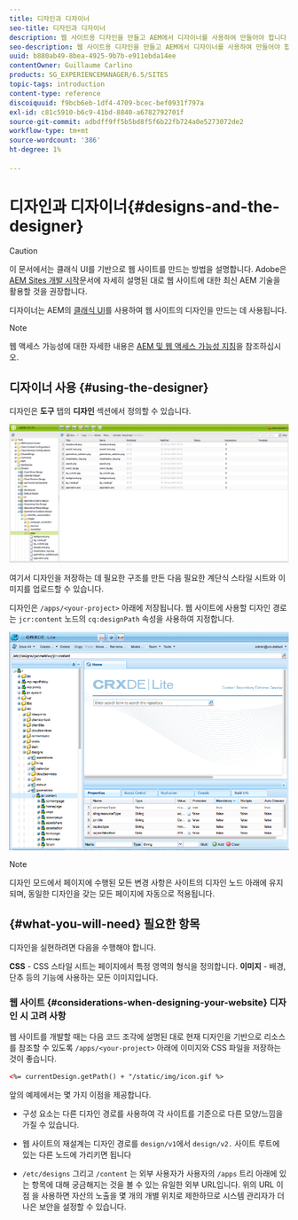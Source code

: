 ```yaml
---
title: 디자인과 디자이너
seo-title: 디자인과 디자이너
description: 웹 사이트용 디자인을 만들고 AEM에서 디자이너를 사용하여 만들어야 합니다
seo-description: 웹 사이트용 디자인을 만들고 AEM에서 디자이너를 사용하여 만들어야 합니다
uuid: b880ab49-8bea-4925-9b7b-e911ebda14ee
contentOwner: Guillaume Carlino
products: SG_EXPERIENCEMANAGER/6.5/SITES
topic-tags: introduction
content-type: reference
discoiquuid: f9bcb6eb-1df4-4709-bcec-bef0931f797a
exl-id: c81c5910-b6c9-41bd-8840-a6782792701f
source-git-commit: adbdff9ff5b5bd8f5f6b22fb724a0e5273072de2
workflow-type: tm+mt
source-wordcount: '386'
ht-degree: 1%

---
```


# 디자인과 디자이너{#designs-and-the-designer}

>[!CAUTION]
>
>이 문서에서는 클래식 UI를 기반으로 웹 사이트를 만드는 방법을 설명합니다. Adobe은 [AEM Sites 개발 시작](/help/sites-developing/getting-started.md)문서에 자세히 설명된 대로 웹 사이트에 대한 최신 AEM 기술을 활용할 것을 권장합니다.

디자이너는 AEM의 [클래식 UI](/help/release-notes/touch-ui-features-status.md)를 사용하여 웹 사이트의 디자인을 만드는 데 사용됩니다.

>[!NOTE]
>
>웹 액세스 가능성에 대한 자세한 내용은 [AEM 및 웹 액세스 가능성 지침](/help/managing/web-accessibility.md)을 참조하십시오.

## 디자이너 사용 {#using-the-designer}

디자인은 **도구** 탭의 **디자인** 섹션에서 정의할 수 있습니다.

![screen_shot_2012-02-01at30237pm](assets/screen_shot_2012-02-01at30237pm.png)

여기서 디자인을 저장하는 데 필요한 구조를 만든 다음 필요한 계단식 스타일 시트와 이미지를 업로드할 수 있습니다.

디자인은 `/apps/<your-project>` 아래에 저장됩니다. 웹 사이트에 사용할 디자인 경로는 `jcr:content` 노드의 `cq:designPath` 속성을 사용하여 지정합니다.

![chlimage_1-74](assets/chlimage_1-74a.png)

>[!NOTE]
>
>디자인 모드에서 페이지에 수행된 모든 변경 사항은 사이트의 디자인 노드 아래에 유지되며, 동일한 디자인을 갖는 모든 페이지에 자동으로 적용됩니다.

## {#what-you-will-need} 필요한 항목

디자인을 실현하려면 다음을 수행해야 합니다.

**CSS**  - CSS 스타일 시트는 페이지에서 특정 영역의 형식을 정의합니다.
**이미지**  - 배경, 단추 등의 기능에 사용하는 모든 이미지입니다.

### 웹 사이트 {#considerations-when-designing-your-website} 디자인 시 고려 사항

웹 사이트를 개발할 때는 다음 코드 조각에 설명된 대로 현재 디자인을 기반으로 리소스를 참조할 수 있도록 `/apps/<your-project>` 아래에 이미지와 CSS 파일을 저장하는 것이 좋습니다.

```xml
<%= currentDesign.getPath() + "/static/img/icon.gif %>
```

앞의 예제에서는 몇 가지 이점을 제공합니다.

* 구성 요소는 다른 디자인 경로를 사용하여 각 사이트를 기준으로 다른 모양/느낌을 가질 수 있습니다.
* 웹 사이트의 재설계는 디자인 경로를 `design/v1`에서 `design/v2.` 사이트 루트에 있는 다른 노드에 가리키면 됩니다

* `/etc/designs` 그리고  `/content` 는 외부 사용자가 사용자의  `/apps` 트리 아래에 있는 항목에 대해 궁금해지는 것을 볼 수 있는 유일한 외부 URL입니다. 위의 URL 이점 을 사용하면 자산의 노출을 몇 개의 개별 위치로 제한하므로 시스템 관리자가 더 나은 보안을 설정할 수 있습니다.
